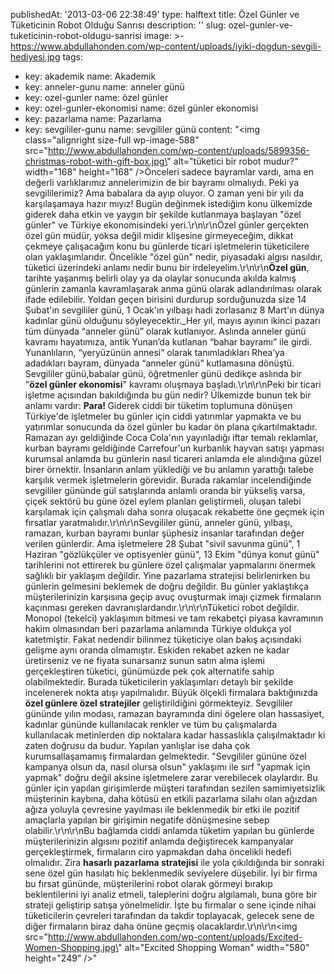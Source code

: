 publishedAt: '2013-03-06 22:38:49'
type: halftext
title: Özel Günler ve Tüketicinin Robot Olduğu Sanrısı
description: ''
slug: ozel-gunler-ve-tuketicinin-robot-oldugu-sanrisi
image: >-
  https://www.abdullahonden.com/wp-content/uploads/iyiki-dogdun-sevgili-hediyesi.jpg
tags:
  - key: akademik
    name: Akademik
  - key: anneler-gunu
    name: anneler günü
  - key: ozel-gunler
    name: özel günler
  - key: ozel-gunler-ekonomisi
    name: özel günler ekonomisi
  - key: pazarlama
    name: Pazarlama
  - key: sevgililer-gunu
    name: sevgililer günü
content: "<img class=\"alignright size-full wp-image-588\" src=\"http://www.abdullahonden.com/wp-content/uploads/5899356-christmas-robot-with-gift-box.jpg\" alt=\"tüketici bir robot mudur?\" width=\"168\" height=\"168\" />Önceleri sadece bayramlar vardı, ama en değerli varlıklarımız annelerimizin de bir bayramı olmalıydı. Peki ya sevgililerimiz? Ama babalara da ayıp oluyor. O zaman yeni bir yılı da karşılaşamaya hazır mıyız! Bugün değinmek istediğim konu ülkemizde giderek daha etkin ve yaygın bir şekilde kutlanmaya başlayan \"özel günler\" ve Türkiye ekonomisindeki yeri.\r\n\r\nÖzel günler gerçekten özel gün müdür, yoksa değil midir klişesine girmeyeceğim, dikkat çekmeye çalışacağım konu bu günlerde ticari işletmelerin tüketicilere olan yaklaşımlarıdır. Öncelikle \"özel gün\" nedir, piyasadaki algısı nasıldır, tüketici üzerindeki anlamı nedir bunu bir irdeleyelim.\r\n\r\n<strong>Özel gün</strong>, tarihte yaşanmış belirli olay ya da olaylar sonucunda akılda kalmış günlerin zamanla kavramlaşarak anma günü olarak adlandırılması olarak ifade edilebilir. Yoldan geçen birisini durdurup sorduğunuzda size 14 Şubat'ın sevgililer günü, 1 Ocak'ın yılbaşı hadi zorlasanız 8 Mart'ın dünya kadınlar günü olduğunu söyleyecektir.\_Her yıl, mayıs ayının ikinci pazarı tüm dünyada “anneler günü” olarak kutlanıyor. Aslında anneler günü kavramı hayatımıza, antik Yunan’da kutlanan “bahar bayramı” ile girdi. Yunanlıların, “yeryüzünün annesi” olarak tanımladıkları Rhea’ya adadıkları bayram, dünyada “anneler günü” kutlamasına dönüştü. Sevgililer günü,babalar günü, öğretmenler günü dedikçe aslında bir \"<strong>özel günler ekonomisi</strong>\" kavramı oluşmaya başladı.\r\n\r\nPeki bir ticari işletme açısından bakıldığında bu gün nedir? Ülkemizde bunun tek bir anlamı vardır: <strong>Para! </strong>Giderek ciddi bir tüketim toplumuna dönüşen Türkiye'de işletmeler bu günler için ciddi yatırımlar yapmakta ve bu yatırımlar sonucunda da özel günler bu kadar ön plana çıkartılmaktadır. Ramazan ayı geldiğinde Coca Cola'nın yayınladığı iftar temalı reklamlar, kurban bayramı geldiğinde Carrefour'un kurbanlık hayvan satışı yapması kurumsal anlamda bu günlerin nasıl ticareri anlamda ele alındığına güzel birer örnektir. İnsanların anlam yüklediği ve bu anlamın yarattığı talebe karşılık vermek işletmelerin görevidir. Burada rakamlar incelendiğinde sevgililer gününde gül satışlarında anlamlı oranda bir yükseliş varsa, çiçek sektörü bu güne özel eylem planları geliştirmeli, oluşan talebi karşılamak için çalışmalı daha sonra oluşacak rekabette öne geçmek için fırsatlar yaratmalıdır.\r\n\r\nSevgililer günü, anneler günü, yılbaşı, ramazan, kurban bayramı bunlar şüphesiz insanlar tarafından değer verilen günlerdir. Ama işletmelere 28 Şubat \"sivil savunma günü\", 1 Haziran \"gözlükçüler ve optisyenler günü\", 13 Ekim \"dünya konut günü\" tarihlerini not ettirerek bu günlere özel çalışmalar yapmalarını önermek sağlıklı bir yaklaşım değildir. Yine pazarlama stratejisi belirlenirken bu günlerin gelmesini beklemek de doğru değildir. Bu günler yaklaştıkça müşterilerinizin karşısına geçip avuç ovuşturmak imajı çizmek firmaların kaçınması gereken davranışlardandır.\r\n\r\nTüketici robot değildir. Monopol (tekelci) yaklaşımın bitmesi ve tam rekabetçi piyasa kavramının hakim olmasından beri pazarlama anlamında Türkiye oldukça yol katetmiştir. Fakat nedendir bilinmez tüketiciye olan bakış açısındaki gelişme aynı oranda olmamıştır. Eskiden rekabet azken ne kadar üretirseniz ve ne fiyata sunarsanız sunun satın alma işlemi gerçekleştiren tüketici, günümüzde pek çok alternatife sahip olabilmektedir. Burada tüketicilerin yaklaşımları detaylı bir şekilde incelenerek nokta atışı yapılmalıdır. Büyük ölçekli firmalara baktığınızda <strong>özel günlere özel stratejiler</strong> geliştirildiğini görmekteyiz. Sevgililer gününde yılın modası, ramazan bayramında dini ögelere olan hassasiyet, kadınlar gününde kullanılacak renkler ve tüm bu çalışmalarda kullanılacak metinlerden dip noktalara kadar hassaslıkla çalışılmaktadır ki zaten doğrusu da budur. Yapılan yanlışlar ise daha çok kurumsallaşamamış firmalardan gelmektedir. \"Sevgililer gününe özel kampanya olsun da, nasıl olursa olsun\" yaklaşımı ile sırf \"yapmak için yapmak\" doğru değil aksine işletmelere zarar verebilecek olaylardır. Bu günler için yapılan girişimlerde müşteri tarafından sezilen samimiyetsizlik müşterinin kaybına, daha kötüsü en etkili pazarlama silahı olan ağızdan ağıza yoluyla çevresine yayılması ile beklenmedik bir etki ile pozitif amaçlarla yapılan bir girişimin negatife dönüşmesine sebep olabilir.\r\n\r\nBu bağlamda ciddi anlamda tüketim yapılan bu günlerde müşterilerinizin algısını pozitif anlamda değiştirecek kampanyalar gerçekleştirmek, firmaların ciro yapmakdan daha öncelikli hedefi olmalıdır. Zira <strong>hasarlı pazarlama stratejisi</strong> ile yola çıkıldığında bir sonraki sene özel gün hasılatı hiç beklenmedik seviyelere düşebilir. İyi bir firma bu fırsat gününde, müşterilerini robot olarak görmeyi bırakıp beklentilerini iyi analiz etmeli, taleplerini doğru algılamalı, buna göre bir strateji geliştirip satışa yönelmelidir. İşte bu firmalar o sene içinde nihai tüketicilerin çevreleri tarafından da takdir toplayacak, gelecek sene de diğer firmaların biraz daha önüne geçmiş olacaklardır.\r\n\r\n<img src=\"http://www.abdullahonden.com/wp-content/uploads/Excited-Women-Shopping.jpg\" alt=\"Excited Shopping Woman\" width=\"580\" height=\"249\" />"
